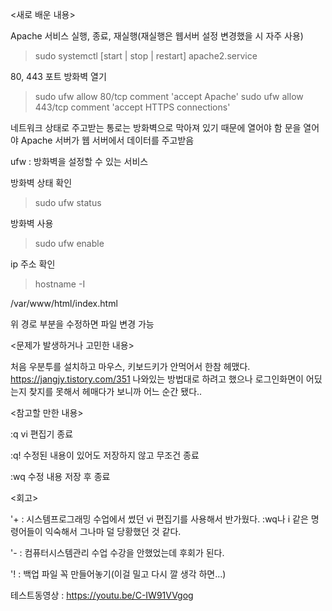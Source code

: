 <새로 배운 내용>

Apache 서비스 실행, 종료, 재실행(재실행은 웹서버 설정 변경했을 시 자주 사용)
> sudo systemctl [start | stop | restart] apache2.service

80, 443 포트 방화벽 열기
> sudo ufw allow 80/tcp comment 'accept Apache'
> sudo ufw allow 443/tcp comment 'accept HTTPS connections'

네트워크 상태로 주고받는 통로는 방화벽으로 막아져 있기 때문에 열어야 함
문을 열어야 Apache 서버가 웹 서버에서 데이터를 주고받음

ufw : 방화벽을 설정할 수 있는 서비스

방화벽 상태 확인
> sudo ufw status

방화벽 사용
> sudo ufw enable

ip 주소 확인
> hostname -I

/var/www/html/index.html

위 경로 부분을 수정하면 파일 변경 가능

<문제가 발생하거나 고민한 내용>

처음 우분투를 설치하고 마우스, 키보드키가 안먹어서 한참 헤맸다.
https://jangjy.tistory.com/351
나와있는 방법대로 하려고 했으나 로그인화면이 어딨는지 찾지를 못해서 헤매다가 보니까 어느 순간 됐다..

<참고할 만한 내용>

:q vi 편집기 종료

:q! 수정된 내용이 있어도 저장하지 않고 무조건 종료

:wq 수정 내용 저장 후 종료

<회고>

'+ : 시스템프로그래밍 수업에서 썼던 vi 편집기를 사용해서 반가웠다. :wq나 i 같은 명령어들이 익숙해서 그나마 덜 당황했던 것 같다.

'- : 컴퓨터시스템관리 수업 수강을 안했었는데 후회가 된다.

'! : 백업 파일 꼭 만들어놓기(이걸 밀고 다시 깔 생각 하면...)

테스트동영상 : https://youtu.be/C-IW91VVgog
